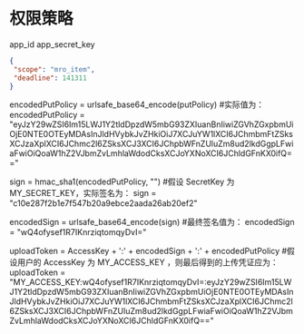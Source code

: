 # 权限策略

app_id
app_secret_key

```json
{
 "scope": "mro_item",
 "deadline": 141311
}

```

encodedPutPolicy = urlsafe_base64_encode(putPolicy)
#实际值为：
encodedPutPolicy = "eyJzY29wZSI6Im15LWJ1Y2tldDpzdW5mbG93ZXIuanBnIiwiZGVhZGxpbmUiOjE0NTE0OTEyMDAsInJldHVybkJvZHkiOiJ7XCJuYW1lXCI6JChmbmFtZSksXCJzaXplXCI6JChmc2l6ZSksXCJ3XCI6JChpbWFnZUluZm8ud2lkdGgpLFwiaFwiOiQoaW1hZ2VJbmZvLmhlaWdodCksXCJoYXNoXCI6JChldGFnKX0ifQ=="

sign = hmac_sha1(encodedPutPolicy, "<SecretKey>")
#假设 SecretKey 为 MY_SECRET_KEY，实际签名为：
sign = "c10e287f2b1e7f547b20a9ebce2aada26ab20ef2"

encodedSign = urlsafe_base64_encode(sign)
#最终签名值为：
encodedSign = "wQ4ofysef1R7IKnrziqtomqyDvI="

uploadToken = AccessKey + ':' + encodedSign + ':' + encodedPutPolicy
#假设用户的 AccessKey 为 MY_ACCESS_KEY ，则最后得到的上传凭证应为：
uploadToken = "MY_ACCESS_KEY:wQ4ofysef1R7IKnrziqtomqyDvI=:eyJzY29wZSI6Im15LWJ1Y2tldDpzdW5mbG93ZXIuanBnIiwiZGVhZGxpbmUiOjE0NTE0OTEyMDAsInJldHVybkJvZHkiOiJ7XCJuYW1lXCI6JChmbmFtZSksXCJzaXplXCI6JChmc2l6ZSksXCJ3XCI6JChpbWFnZUluZm8ud2lkdGgpLFwiaFwiOiQoaW1hZ2VJbmZvLmhlaWdodCksXCJoYXNoXCI6JChldGFnKX0ifQ=="